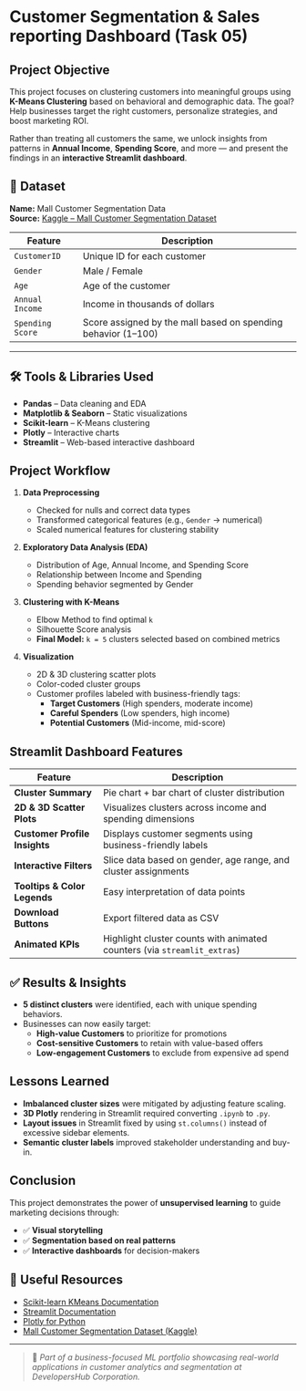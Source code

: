 # Customer Segmentation & Sales reporting Dashboard (Task 05)

##  Project Objective
This project focuses on clustering customers into meaningful groups using **K-Means Clustering** based on behavioral and demographic data. The goal? Help businesses target the right customers, personalize strategies, and boost marketing ROI.

Rather than treating all customers the same, we unlock insights from patterns in **Annual Income**, **Spending Score**, and more — and present the findings in an **interactive Streamlit dashboard**.


## 📁 Dataset
**Name:** Mall Customer Segmentation Data  
**Source:** [Kaggle – Mall Customer Segmentation Dataset](https://www.kaggle.com/vjchoudhary7/customer-segmentation-tutorial)

| Feature          | Description                                                  |
|------------------|--------------------------------------------------------------|
| `CustomerID`     | Unique ID for each customer                                  |
| `Gender`         | Male / Female                                                |
| `Age`            | Age of the customer                                          |
| `Annual Income`  | Income in thousands of dollars                               |
| `Spending Score` | Score assigned by the mall based on spending behavior (1–100)|

---

## 🛠 Tools & Libraries Used
- **Pandas** – Data cleaning and EDA  
- **Matplotlib & Seaborn** – Static visualizations  
- **Scikit-learn** – K-Means clustering  
- **Plotly** – Interactive charts  
- **Streamlit** – Web-based interactive dashboard  


##  Project Workflow

1. **Data Preprocessing**  
   - Checked for nulls and correct data types  
   - Transformed categorical features (e.g., `Gender` → numerical)  
   - Scaled numerical features for clustering stability  

2. **Exploratory Data Analysis (EDA)**  
   - Distribution of Age, Annual Income, and Spending Score  
   - Relationship between Income and Spending  
   - Spending behavior segmented by Gender  

3. **Clustering with K-Means**  
   - Elbow Method to find optimal `k`  
   - Silhouette Score analysis  
   - **Final Model:** `k = 5` clusters selected based on combined metrics  

4. **Visualization**  
   - 2D & 3D clustering scatter plots  
   - Color-coded cluster groups  
   - Customer profiles labeled with business-friendly tags:  
     - **Target Customers** (High spenders, moderate income)  
     - **Careful Spenders** (Low spenders, high income)  
     - **Potential Customers** (Mid-income, mid-score)  

## Streamlit Dashboard Features

| Feature                       | Description                                                        |
|------------------------------|--------------------------------------------------------------------|
| **Cluster Summary**          | Pie chart + bar chart of cluster distribution                      |
| **2D & 3D Scatter Plots**    | Visualizes clusters across income and spending dimensions          |
| **Customer Profile Insights**| Displays customer segments using business-friendly labels          |
| **Interactive Filters**      | Slice data based on gender, age range, and cluster assignments     |
| **Tooltips & Color Legends** | Easy interpretation of data points                                 |
| **Download Buttons**         | Export filtered data as CSV                                        |
| **Animated KPIs**            | Highlight cluster counts with animated counters (via `streamlit_extras`) |


## ✅ Results & Insights
- **5 distinct clusters** were identified, each with unique spending behaviors.  
- Businesses can now easily target:  
  -  **High-value Customers** to prioritize for promotions  
  -  **Cost-sensitive Customers** to retain with value-based offers  
  -  **Low-engagement Customers** to exclude from expensive ad spend  


##  Lessons Learned
- **Imbalanced cluster sizes** were mitigated by adjusting feature scaling.  
- **3D Plotly** rendering in Streamlit required converting `.ipynb` to `.py`.  
- **Layout issues** in Streamlit fixed by using `st.columns()` instead of excessive sidebar elements.  
- **Semantic cluster labels** improved stakeholder understanding and buy-in.  


## Conclusion
This project demonstrates the power of **unsupervised learning** to guide marketing decisions through:  
- ✅ **Visual storytelling**  
- ✅ **Segmentation based on real patterns**  
- ✅ **Interactive dashboards** for decision-makers  

## 🔗 Useful Resources
- [Scikit-learn KMeans Documentation](https://scikit-learn.org/stable/modules/generated/sklearn.cluster.KMeans.html)  
- [Streamlit Documentation](https://docs.streamlit.io/)  
- [Plotly for Python](https://plotly.com/python/)  
- [Mall Customer Segmentation Dataset (Kaggle)](https://www.kaggle.com/vjchoudhary7/customer-segmentation-tutorial)  

---

> 🔖 *Part of a business-focused ML portfolio showcasing real-world applications in customer analytics and segmentation at DevelopersHub Corporation.*  
